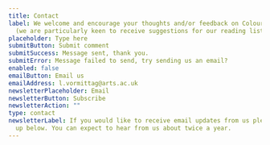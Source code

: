 ```yaml
---
title: Contact
label: We welcome and encourage your thoughts and/or feedback on Colouring In
  (we are particularly keen to receive suggestions for our reading lists).
placeholder: Type here
submitButton: Submit comment
submitSuccess: Message sent, thank you.
submitError: Message failed to send, try sending us an email?
enabled: false
emailButton: Email us
emailAddress: l.vormittag@arts.ac.uk
newsletterPlaceholder: Email
newsletterButton: Subscribe
newsletterAction: ""
type: contact
newsletterLabel: If you would like to receive email updates from us please sign
  up below. You can expect to hear from us about twice a year.
---
```

